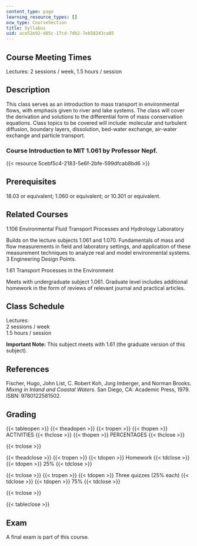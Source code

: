 ```yaml
---
content_type: page
learning_resource_types: []
ocw_type: CourseSection
title: Syllabus
uid: ace52e92-d85c-17cd-7db2-7eb58243ca85
---
```


Course Meeting Times
--------------------

Lectures: 2 sessions / week, 1.5 hours / session

Description
-----------

This class serves as an introduction to mass transport in environmental flows, with emphasis given to river and lake systems. The class will cover the derivation and solutions to the differential form of mass conservation equations. Class topics to be covered will include: molecular and turbulent diffusion, boundary layers, dissolution, bed-water exchange, air-water exchange and particle transport.

### Course Introduction to MIT 1.061 by Professor Nepf.

{{< resource 5cebf5c4-2183-5e6f-2bfe-599dfcab8bd6 >}}

Prerequisites
-------------

18.03 or equivalent; 1.060 or equivalent; or 10.301 or equivalent.

Related Courses
---------------

1.106 Environmental Fluid Transport Processes and Hydrology Laboratory

Builds on the lecture subjects 1.061 and 1.070. Fundamentals of mass and flow measurements in field and laboratory settings, and application of these measurement techniques to analyze real and model environmental systems. 3 Engineering Design Points.

1.61 Transport Processes in the Environment

Meets with undergraduate subject 1.061. Graduate level includes additional homework in the form of reviews of relevant journal and practical articles.

Class Schedule
--------------

Lectures:  
2 sessions / week  
1.5 hours / session

**Important Note:** This subject meets with 1.61 (the graduate version of this subject).

References
----------

Fischer, Hugo, John List, C. Robert Koh, Jorg Imberger, and Norman Brooks. _Mixing in Inland and Coastal Waters_. San Diego, CA: Academic Press, 1979. ISBN: 9780122581502.

Grading
-------

{{< tableopen >}}
{{< theadopen >}}
{{< tropen >}}
{{< thopen >}}
ACTIVITIES
{{< thclose >}}
{{< thopen >}}
PERCENTAGES
{{< thclose >}}

{{< trclose >}}

{{< theadclose >}}
{{< tropen >}}
{{< tdopen >}}
Homework
{{< tdclose >}}
{{< tdopen >}}
25%
{{< tdclose >}}

{{< trclose >}}
{{< tropen >}}
{{< tdopen >}}
Three quizzes (25% each)
{{< tdclose >}}
{{< tdopen >}}
75%
{{< tdclose >}}

{{< trclose >}}

{{< tableclose >}}

Exam
----

A final exam is part of this course.